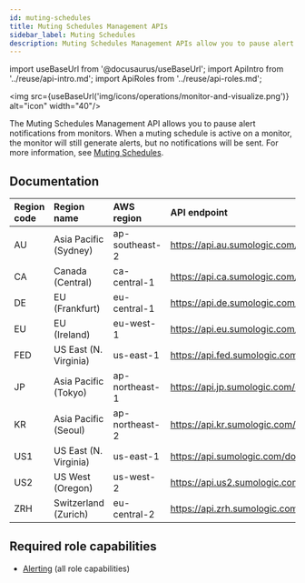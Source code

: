 ```yaml
---
id: muting-schedules
title: Muting Schedules Management APIs
sidebar_label: Muting Schedules
description: Muting Schedules Management APIs allow you to pause alert notifications from monitors.
---
```


import useBaseUrl from '@docusaurus/useBaseUrl';
import ApiIntro from '../reuse/api-intro.md';
import ApiRoles from '../reuse/api-roles.md';

<img src={useBaseUrl('img/icons/operations/monitor-and-visualize.png')} alt="icon" width="40"/>

The Muting Schedules Management API allows you to pause alert notifications from monitors. When a muting schedule is active on a monitor, the monitor will still generate alerts, but no notifications will be sent. For more information, see [Muting Schedules](/docs/alerts/monitors/muting-schedules).

## Documentation

<ApiIntro/>

| Region code | Region name | AWS region | API endpoint |
|:----|:----|:---|:-----|
| AU  | Asia Pacific (Sydney)  | ap-southeast-2 | https://api.au.sumologic.com/docs/#tag/mutingSchedulesLibraryManagement   |
| CA  | Canada (Central)       | ca-central-1   | https://api.ca.sumologic.com/docs/#tag/mutingSchedulesLibraryManagement   |
| DE  | EU (Frankfurt)         | eu-central-1   | https://api.de.sumologic.com/docs/#tag/mutingSchedulesLibraryManagement   |
| EU  | EU (Ireland)           | eu-west-1      | https://api.eu.sumologic.com/docs/#tag/mutingSchedulesLibraryManagement   |
| FED | US East (N. Virginia)  | us-east-1      | https://api.fed.sumologic.com/docs/#tag/mutingSchedulesLibraryManagement  |
| JP  | Asia Pacific (Tokyo)   | ap-northeast-1 | https://api.jp.sumologic.com/docs/#tag/mutingSchedulesLibraryManagement   |
| KR  | Asia Pacific (Seoul)   | ap-northeast-2 | https://api.kr.sumologic.com/docs/#tag/mutingSchedulesLibraryManagement   |
| US1 | US East (N. Virginia)  | us-east-1      | https://api.sumologic.com/docs/#tag/mutingSchedulesLibraryManagement      |
| US2 | US West (Oregon)       | us-west-2      | https://api.us2.sumologic.com/docs/#tag/mutingSchedulesLibraryManagement  |
| ZRH | Switzerland (Zurich)   | eu-central-2   | https://api.zrh.sumologic.com/docs/#tag/mutingSchedulesLibraryManagement  |


## Required role capabilities

<ApiRoles/>

* [Alerting](/docs/manage/users-roles/roles/role-capabilities/#alerting) (all role capabilities)
